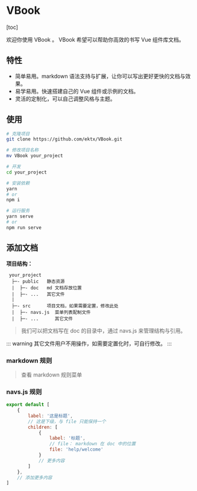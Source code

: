 # VBook

[toc]

欢迎你使用 VBook 。 VBook 希望可以帮助你高效的书写 Vue 组件库文档。

## 特性

- 简单易用。markdown 语法支持与扩展，让你可以写出更好更快的文档与效果。
- 易学易用。快速搭建自己的 Vue 组件或示例的文档。
- 灵活的定制化，可以自己调整风格与主题。

## 使用

```bash
# 克隆项目
git clone https://github.com/ektx/VBook.git

# 修改项目名称
mv VBook your_project

# 开发
cd your_project

# 安装依赖
yarn
# or 
npm i

# 运行服务
yarn serve
# or 
npm run serve
```

## 添加文档

**项目结构：**

```
 your_project
  ├─- public   静态资源
  |  ├─- doc   md 文档存放位置
  |  ├─- ...   其它文件
  |
  ├─- src      项目文档，如果需要定置，修改此处
  |  ├─- navs.js  菜单列表配制文件
  |  ├─- ...      其它文件
```

> 我们可以把文档写在 doc 的目录中，通过 navs.js 来管理结构与引用。

::: warning
其它文件用户不用操作，如需要定置化时，可自行修改。
:::

### markdown 规则

> 查看 markdown 规则菜单

### navs.js 规则

```js
export default [
    {
        label: '这是标题',
        // 这是下级，与 file 只能保持一个
        children: [
            {
                label: '标题',
                // file： markdown 在 doc 中的位置
                file: 'help/welcome'
            }
            // 更多内容
        ]
    },
    // 添加更多内容
]
```